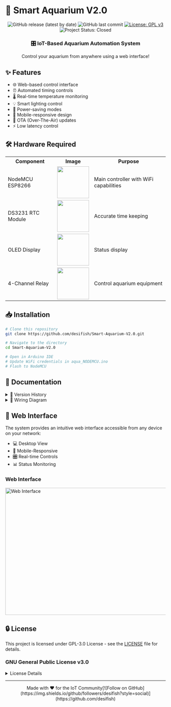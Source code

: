 # 🌊 Smart Aquarium V2.0 

<div align="center">

![GitHub release (latest by date)](https://img.shields.io/github/v/release/desifish/Smart-Aquarium-V2.0?style=for-the-badge&color=blue)
![GitHub last commit](https://img.shields.io/github/last-commit/desifish/Smart-Aquarium-V2.0?style=for-the-badge&color=green)
[![License: GPL v3](https://img.shields.io/badge/License-GPLv3-blue.svg?style=for-the-badge)](https://www.gnu.org/licenses/gpl-3.0)
![Project Status: Closed](https://img.shields.io/badge/Project%20Status-Closed-red?style=for-the-badge)

<h3>🎛️ IoT-Based Aquarium Automation System</h3>
<p>Control your aquarium from anywhere using a web interface!</p>
</div>

## ✨ Features

- 🌐 Web-based control interface 
- ⏰ Automated timing controls
- 🌡️ Real-time temperature monitoring
- 💡 Smart lighting control
- 🔄 Power-saving modes
- 📱 Mobile-responsive design
- 🔄 OTA (Over-The-Air) updates
- ⚡ Low latency control

## 🛠️ Hardware Required

<table align="center">
<tr>
<th>Component</th>
<th>Image</th>
<th>Purpose</th>
</tr>
<tr>
<td>NodeMCU ESP8266</td>
<td><img src="https://m.media-amazon.com/images/I/51lIrI5vnQL.jpg" width="100"></td>
<td>Main controller with WiFi capabilities</td>
</tr>
<tr>
<td>DS3231 RTC Module</td>
<td><img src="https://m.media-amazon.com/images/I/41RP9FjC+jL.jpg" width="100"></td>
<td>Accurate time keeping</td>
</tr>
<tr>
<td>OLED Display</td>
<td><img src="https://www.electronicscomp.com/image/cache/catalog/13-inch-i2c-iic-oled-display-module-4pin-white-800x800.jpg" width="100"></td>
<td>Status display</td>
</tr>
<tr>
<td>4-Channel Relay</td>
<td><img src="https://m.media-amazon.com/images/I/71TWos73PrL._SL1100_.jpg" width="100"></td>
<td>Control aquarium equipment</td>
</tr>
</table>

## 📥 Installation

```bash
# Clone this repository
git clone https://github.com/desifish/Smart-Aquarium-V2.0.git

# Navigate to the directory
cd Smart-Aquarium-V2.0

# Open in Arduino IDE
# Update WiFi credentials in aqua_NODEMCU.ino
# Flash to NodeMCU
```

## 📝 Documentation

<details>
<summary>📌 Version History</summary>

- v1.12 - Added Power Saver Mode
- v1.11 - Updated UI with customizable timers
- v1.10 - Added auto-start relay feature
- v1.9 - Added web-based time updates
- v1.8 - Added Auto/Manual Control
</details>

<details>
<summary>🔌 Wiring Diagram</summary>

```
NodeMCU ESP8266 -> OLED Display
D1 -> SCL
D2 -> SDA
3.3V -> VCC
GND -> GND

NodeMCU ESP8266 -> DS3231
D1 -> SCL
D2 -> SDA
3.3V -> VCC
GND -> GND

NodeMCU ESP8266 -> 4 Channel Relay
D0 -> IN1
D6 -> IN2
D7 -> IN3
D5 -> IN4
5V -> VCC
GND -> GND
```

</details>

## 📱 Web Interface

The system provides an intuitive web interface accessible from any device on your network:

- 💻 Desktop View
- 📱 Mobile-Responsive
- 🎛️ Real-time Controls
- 📊 Status Monitoring

### Web Interface
<img src="https://github.com/aniket-patra/aqua_NODEMCU/blob/main/aa.jpg" alt="Web Interface" width="800" height="400">

## 🔒 License

This project is licensed under GPL-3.0 License - see the [LICENSE](LICENSE) file for details.

### GNU General Public License v3.0

<details>
<summary>License Details</summary>

Permissions:
- ✅ Commercial use
- ✅ Modification
- ✅ Distribution
- ✅ Patent use
- ✅ Private use

Conditions:
- 📝 License and copyright notice
- 📄 State changes
- 📦 Disclose source
- 📜 Same license

Limitations:
- ❌ Liability
- ❌ Warranty

</details>

---

<div align="center">Made with ❤️ for the IoT Community[![Follow on GitHub](https://img.shields.io/github/followers/desifish?style=social)](https://github.com/desifish)</div>
